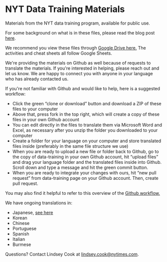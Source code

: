 # NYT Data Training Materials
Materials from the NYT data training program, available for public use. 

For some background on what is in these files, please read the blog post [here](https://open.nytimes.com/how-we-helped-our-reporters-learn-to-love-spreadsheets-adc43a93b919).

We recommend you view these files through [Google Drive here.](https://drive.google.com/drive/folders/1ZS57_40tWuIB7tV4APVMmTZ-5PXDwX9w?usp=sharing) The activities and cheat sheets all follow Google Sheets. 

We're providing the materials on Github as well because of requests to translate the materials. If you're interested in helping, please reach out and let us know. We are happy to connect you with anyone in your language who has already contacted us. 

If you're not familiar with Github and would like to help, here is a suggested workflow: 
* Click the green “clone or download” button and download a ZIP of these files to your computer
* Above that, press fork in the top right, which will create a copy of these files in your own Github account
* You can edit directly in the files to translate them via Microsoft Word and Excel, as necessary after you unzip the folder you downloaded to your computer
* Create a folder for your language on your computer and store translated files inside (preferably in the same file structure we use) 
* When you are ready to upload a new file or folder back to Github, go to the copy of data-training in your own Github account, hit “upload files” and drag your language folder and the translated files inside into Github. Scroll down and type a message and hit the green commit button. 
* When you are ready to integrate your changes with ours, hit “new pull request” from data-training page on your Github account. Then, create pull request. 

You may also find it helpful to refer to this overview of the [Github workflow.](https://guides.github.com/introduction/flow/)

We have ongoing translations in: 
* Japanese, [see here](https://github.com/Hirodu27v/nytimes_data-training.ja)
* Korean
* Chinese 
* Portuguese
* Spanish
* Italian
* Burmese

Questions? Contact Lindsey Cook at lindsey.cook@nytimes.com. 
